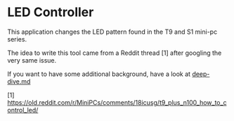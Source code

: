 # LED Controller

This application changes the LED pattern found in the T9 and S1 mini-pc series.

The idea to write this tool came from a Reddit thread [1] after googling the very same issue.

If you want to have some additional background, have a look at [deep-dive.md](./deep-dive.md)

[1] https://old.reddit.com/r/MiniPCs/comments/18icusg/t9_plus_n100_how_to_control_led/